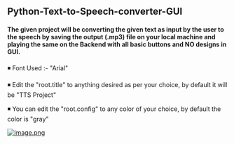 <!DOCTYPE html>
<html lang="en">
<body>

<h2>  Python-Text-to-Speech-converter-GUI </h2>
<h4>The given project will be converting the given text as input by the user to the speech by saving the output (.mp3) file on your local machine and playing the same on the Backend with all basic buttons and NO designs in GUI.</h4>

<p>◾ Font Used :- "Arial"</p>
<p>◾ Edit the "root.title" to anything desired as per your choice, by default it will be "TTS Project"</p>
<p>◾ You can edit the "root.config" to any color of your choice, by default the color is "gray"</p>
</body>
</html>

[![image.png](https://i.postimg.cc/8kFRwY79/image.png)](https://postimg.cc/s1rGgw94)